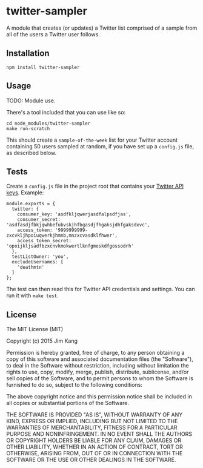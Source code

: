 twitter-sampler
===============

A module that creates (or updates) a Twitter list comprised of a sample from all of the users a Twitter user follows.

Installation
------------

    npm install twitter-sampler

Usage
-----

TODO: Module use.

There's a tool included that you can use like so:

    cd node_modules/twitter-sampler
    make run-scratch

This should create a `sample-of-the-week` list for your Twitter account containing 50 users sampled at random, if you have set up a `config.js` file, as described below.

Tests
-----

Create a `config.js` file in the project root that contains your [Twitter API keys](https://apps.twitter.com/). Example:

    module.exports = {
      twitter: {
        consumer_key: 'asdfkljqwerjasdfalpsdfjas',
        consumer_secret: 'asdfasdjfbkjqwhbefubvskjhfbgasdjfhgaksjdhfgaksdxvc',
        access_token: '9999999999-zxcvkljhpoiuqwerkjhmnb,mnzxcvasdklfhwer',
        access_token_secret: 'opoijkljsadfbzxcnvkmokwertlknfgmoskdfgossodrh'
      },
      testListOwner: 'you',
      excludeUsernames: [
        'deathmtn'
      ]
    };

The test can then read this for Twitter API credentials and settings. You can run it with `make test`.

License
-------

The MIT License (MIT)

Copyright (c) 2015 Jim Kang

Permission is hereby granted, free of charge, to any person obtaining a copy
of this software and associated documentation files (the "Software"), to deal
in the Software without restriction, including without limitation the rights
to use, copy, modify, merge, publish, distribute, sublicense, and/or sell
copies of the Software, and to permit persons to whom the Software is
furnished to do so, subject to the following conditions:

The above copyright notice and this permission notice shall be included in
all copies or substantial portions of the Software.

THE SOFTWARE IS PROVIDED "AS IS", WITHOUT WARRANTY OF ANY KIND, EXPRESS OR
IMPLIED, INCLUDING BUT NOT LIMITED TO THE WARRANTIES OF MERCHANTABILITY,
FITNESS FOR A PARTICULAR PURPOSE AND NONINFRINGEMENT. IN NO EVENT SHALL THE
AUTHORS OR COPYRIGHT HOLDERS BE LIABLE FOR ANY CLAIM, DAMAGES OR OTHER
LIABILITY, WHETHER IN AN ACTION OF CONTRACT, TORT OR OTHERWISE, ARISING FROM,
OUT OF OR IN CONNECTION WITH THE SOFTWARE OR THE USE OR OTHER DEALINGS IN
THE SOFTWARE.
